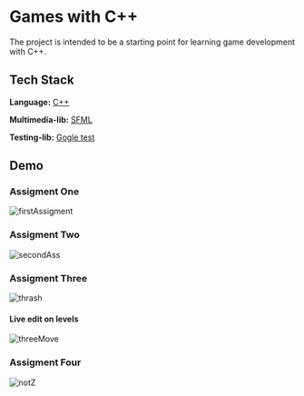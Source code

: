 # Games with C++

The project is intended to be a starting point for learning game
development with C++.

## Tech Stack

**Language:** [C++](https://cplusplus.com/)

**Multimedia-lib:** [SFML](https://www.sfml-dev.org/index.php)

**Testing-lib:** [Gogle test](https://github.com/google/googletest)

## Demo

### Assigment One

![firstAssigment](https://github.com/RogerDurdn/games-core/assets/35942425/b5d5dc48-a00e-4f07-b6d3-c507a082ba5e)

### Assigment Two

![secondAss](https://github.com/RogerDurdn/games-core/assets/35942425/1c22c932-3e59-4d3c-9db5-7e8160112812)

### Assigment Three

![thrash](https://github.com/RogerDurdn/games-core/assets/35942425/eb73bbb8-2d3f-486e-aec5-0b20fff4490a)

#### Live edit on levels

![threeMove](https://github.com/RogerDurdn/games-core/assets/35942425/a926a163-875b-4993-ac9f-6ab8306b8a36)

### Assigment Four

![notZ](https://github.com/RogerDurdn/games-core/assets/35942425/0a5d0954-c42f-4c66-959a-8db2b38758fb)
